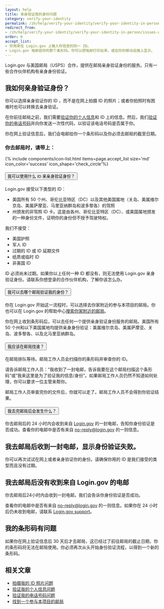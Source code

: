 ```yaml
---
layout: help
title: 亲身验证我的身份问题
category: verify-your-identity
permalink: /zh/help/verify-your-identity/verify-your-identity-in-person/
redirect_from:
- /zh/help/verify-your-identity/verify-your-identity-in-person/issues-with-verifying-your-identity-in-person/
order: 6
accept_list:
- 你用来在 Login.gov 上输入你信息的同一 ID。
- Login.gov 电邮给你的那个条形码。你可以把电邮打印出来，或在你的移动设施上显示。
---
```


Login.gov 与美国邮局（USPS）合作，提供在邮局亲身验证身份的服务。只有一些合作伙伴机构有亲身身份验证。

## 我如何亲身验证身份？

你可以选择亲身验证你的 ID ，而不是在网上拍摄 ID 的照片；或者你拍照时有困难时也可以转换去亲身验证。

在你前往邮局之前，我们需要[验证你的个人信息](/zh/help/verify-your-identity/issues-verifying-my-personal-information/)和 ID 上的信息。然后，我们[验证你的电话号码](/zh/help/verify-your-identity/phone-number/)并向你发送一次性代码，以验证该电话号码是否属于你。

你在网上验证信息后，我们会电邮给你一个条形码以及你必须去邮局的截至日期。

### 你去邮局时，请带上：

{% include components/icon-list.html items=page.accept_list size='md' icon_color='success' icon_shape='check_circle'%}

<div class="usa-accordion usa-accordion--bordered margin-y-4">
  <h4 class="usa-accordion__heading">
    <button
      type="button"
      class="usa-accordion__button"
      aria-expanded="false"
      aria-controls="b-a1"
    >
      我可以使用什么 ID 来亲身验证身份？
    </button>
  </h4>
  <div id="b-a1" class="usa-accordion__content usa-prose">
    <p>Login.gov 接受以下类型的 ID：</p>
    <ul>
      <li>美国所有 50 个州、哥伦比亚特区（DC）以及其他美国属地（关岛、美属维尔京岛、美属萨摩亚、马里亚纳群岛和波多黎各）的驾照</li>
      <li>州颁发的非驾照 ID 卡。这是由各州、哥伦比亚特区（DC）、或美国属地颁发的一种身份文件，证明你的身份但不授予驾驶特权。</li>
    </ul>
    <p>我们不接受：</p>
    <ul>
      <li>美国护照</li>
      <li>军人 ID</li>
      <li>过期的 ID 或 ID 延期文件</li>
      <li>纸质或临时 ID</li>
      <li>非美国 ID</li>
    </ul>
    <p>ID 必须尚未过期。如果你以上任何一种 ID 都没有，则无法使用 Login.gov 亲身验证身份。请联系你想登录的合作伙伴机构，了解你该怎么办。</p>
  </div>
</div>

<div class="usa-accordion usa-accordion--bordered margin-y-4">
  <h4 class="usa-accordion__heading">
    <button
      type="button"
      class="usa-accordion__button"
      aria-expanded="false"
      aria-controls="b-a2"
    >
      我可以去哪个邮局验证我的身份？
    </button>
  </h4>
  <div id="b-a2" class="usa-accordion__content usa-prose">
    <p>你在 Login.gov 开始这一流程时，可以选择去你家附近的参与本项目的邮局。你也可以在 Login.gov 的帮助中心<a href="{{ '/zh/help/verify-your-identity/verify-your-identity-in-person/find-a-participating-post-office/' | prepend: site.baseurl }}">搜索你家附近的邮局</a>。</p>
    <p>你在网上收到条形码后，可以去任何一个提供亲身验证身份服务的邮局。美国所有 50 个州和以下美国属地均提供亲身身份验证：美属维尔京岛、美属萨摩亚、关岛、波多黎各、以及北马里亚纳群岛。</p>
  </div>
</div>

<div class="usa-accordion usa-accordion--bordered margin-y-4">
  <h4 class="usa-accordion__heading">
    <button
      type="button"
      class="usa-accordion__button"
      aria-expanded="false"
      aria-controls="b-a3"
    >
      我应该在邮局找谁？
    </button>
  </h4>
  <div id="b-a3" class="usa-accordion__content usa-prose">
    <p>在邮局排队等待。邮局工作人员会扫描你的条形码并审查你的 ID。</p>
    <p>请告诉邮局工作人员：“我收到了一封电邮，告诉我要在这个邮局扫描这个条形码”或“我来这里是为了验证我的信息/身份”。如果邮局工作人员仍然不知道如何处理，你可以要求一位主管来帮你。</p>
    <p>邮局工作人员审查完你的文件后，你就可以走了。邮局工作人员不会得到你验证结果。</p>
  </div>
</div>

<div class="usa-accordion usa-accordion--bordered margin-y-4">
  <h4 class="usa-accordion__heading">
    <button
      type="button"
      class="usa-accordion__button"
      aria-expanded="false"
      aria-controls="b-a4"
    >
      我去完邮局后会发生什么？
    </button>
  </h4>
  <div id="b-a4" class="usa-accordion__content usa-prose">
    <p>你去邮局后的 24 小时内会收到来自 <a href="https://secure.login.gov/zh/">Login.gov</a> 的一封电邮，告知你身份验证是否成功。查看你的电邮中是否有来自 <a href="mailto:no-reply@login.gov">no-reply@login.gov</a> 的一则信息。</p>
  </div>
</div>

## 我去邮局后收到一封电邮，显示身份验证失败。

你可以再次试试在网上或者亲身验证你的身份。请确保你用的 ID 是我们接受的类型而且没有过期。

## 我去邮局后没有收到来自 Login.gov 的电邮

你去邮局后24小时内会收到一封电邮。我们会告诉你身份验证是否成功。

查看你的电邮中是否有来自 [no-reply@login.gov](mailto:no-reply@login.gov) 的一则信息。如果你在 24 小时后仍未收到电邮，请联系 [Login.gov support](https://login.gov/zh/contact/)。

## 我的条形码有问题

如果你在网上验证信息后 30 天后才去邮局，这已经过了前往邮局的截止日期，你的条形码将无法在邮局使用。你必须再次从头开始身份验证流程，以得到一个新的条形码。

## 相关文章

* [拍摄我的 ID 照片问题](/zh/help/verify-your-identity/how-to-take-photos-to-verify-your-identity/)
* [验证我的个人信息问题](/zh/help/verify-your-identity/issues-verifying-my-personal-information/)
* [验证我的电话号码问题](/zh/help/verify-your-identity/phone-number/)
* [找到一个参与本项目的邮局](/zh/help/verify-your-identity/verify-your-identity-in-person/find-a-participating-post-office/)
